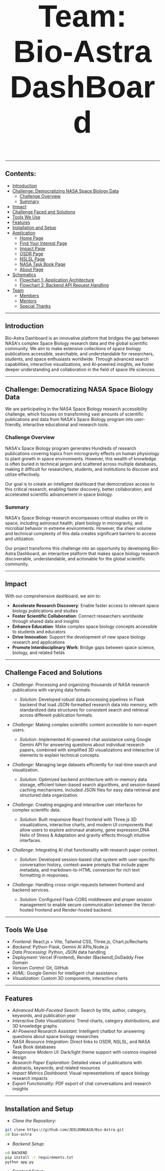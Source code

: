 <h1 align="center" style="font-size: 100px; font-family: 'Arial';"><strong> Team: Bio-Astra DashBoard</strong></h1>

---

## Contents:

- [Introduction](#introduction)
- [Challenge: Democratizing NASA Space Biology Data](#challenge-democratizing-nasa-space-biology-data)
  - [Challenge Overview](#challenge-overview)
  - [Summary](#summary)
- [Impact](#impact)
- [Challenge Faced and Solutions](#challenge-faced-and-solutions)
- [Tools We Use](#tools-we-use)
- [Features](#features)
- [Installation and Setup](#installation-and-setup)
- [Application](#application)
  - [Home Page](#home-page)
  - [Find Your Interest Page](#find-your-interest-page)
  - [Impact Page](#impact-page)
  - [OSDR Page](#osdr-page)
  - [NSLSL Page](#nslsl-page)
  - [NASA Task Book Page](#nasa-task-book-page)
  - [About Page](#about-page)
- [Schematics](#schematics)
  - [Flowchart 1: Application Architecture](#flowchart-1-application-architecture)
  - [Flowchart 2: Backend API Request Handling](#flowchart-2-backend-api-request-handling)
- [Team](#team)
  - [Members](#members)
  - [Mentors](#mentors)
  - [Special Thanks](#special-thanks)

---

## Introduction

Bio-Astra Dashboard is an innovative platform that bridges the gap between NASA's complex Space Biology research data and the global scientific community. We aim to make extensive collections of space biology publications accessible, searchable, and understandable for researchers, students, and space enthusiasts worldwide. Through advanced search capabilities, interactive visualizations, and AI-powered insights, we foster deeper understanding and collaboration in the field of space life sciences.

---

## Challenge: Democratizing NASA Space Biology Data

We are participating in the NASA Space Biology research accessibility challenge, which focuses on transforming vast amounts of scientific publications and data from NASA's Space Biology program into user-friendly, interactive educational and research tools.

### Challenge Overview

NASA's Space Biology program generates Hundreds of research publications covering topics from microgravity effects on human physiology to plant growth in space environments. However, this wealth of knowledge is often buried in technical jargon and scattered across multiple databases, making it difficult for researchers, students, and institutions to discover and utilize effectively.

Our goal is to create an intelligent dashboard that democratizes access to this critical research, enabling faster discovery, better collaboration, and accelerated scientific advancement in space biology.

### Summary

NASA's Space Biology research encompasses critical studies on life in space, including astronaut health, plant biology in microgravity, and microbial behavior in extreme environments. However, the sheer volume and technical complexity of this data creates significant barriers to access and utilization.

Our project transforms this challenge into an opportunity by developing Bio-Astra Dashboard, an interactive platform that makes space biology research discoverable, understandable, and actionable for the global scientific community.

---

## Impact


With our comprehensive dashboard, we aim to:

- **Accelerate Research Discovery**: Enable faster access to relevant space biology publications and studies
- **Foster Scientific Collaboration**: Connect researchers worldwide through shared data and insights
- **Enhance Education**: Make complex space biology concepts accessible to students and educators
- **Drive Innovation**: Support the development of new space biology research and applications
- **Promote Interdisciplinary Work**: Bridge gaps between space science, biology, and related fields

---

## Challenge Faced and Solutions
- *Challenge*: Processing and organizing thousands of NASA research publications with varying data formats.
  - *Solution*: Developed robust data processing pipelines in Flask backend that load JSON-formatted research data into memory, with standardized data structures for consistent search and retrieval across different publication formats.

- *Challenge*: Making complex scientific content accessible to non-expert users.
  - *Solution*: Implemented AI-powered chat assistance using Google Gemini API for answering questions about individual research papers, combined with simplified 3D visualizations and interactive UI elements to explain technical concepts.

- *Challenge*: Managing large datasets efficiently for real-time search and visualization.
  - *Solution*: Optimized backend architecture with in-memory data storage, efficient token-based search algorithms, and session-based caching mechanisms. Included JSON files for easy data retrieval and structured data organization.

- *Challenge*: Creating engaging and interactive user interfaces for complex scientific data.
    - *Solution*: Built responsive React frontend with Three.js 3D visualizations, interactive charts, and modern UI components that allow users to explore astronaut anatomy, gene expression,DNA Helix of Stress & Adaptation and gravity effects through intuitive interfaces.

- *Challenge*: Integrating AI chat functionality with research paper context.
  - *Solution*: Developed session-based chat system with user-specific conversation history, context-aware prompts that include paper metadata, and markdown-to-HTML conversion for rich text formatting in responses.

- *Challenge*: Handling cross-origin requests between frontend and backend services.
  - *Solution*: Configured Flask-CORS middleware and proper session management to enable secure communication between the Vercel-hosted frontend and Render-hosted backend.

---

## Tools We Use

- *Frontend*: React.js + Vite, Tailwind CSS, Three.js, Chart.js/Recharts
- *Backend*: Python-Flask, Gemini AI APIs,Node.js
- *Data Processing*: Python, JSON data handling
- *Deployment*: Vercel (Frontend), Render (Backend),GoDaddy Free Domain
- *Version Control*: Git, GitHub
- *AI/ML*: Google Gemini for intelligent chat assistance
- *Visualization*: Custom 3D components, interactive charts

---

## Features

- *Advanced Multi-Faceted Search*: Search by title, author, category, keywords, and publication year
- *Interactive Data Visualizations*: Trend charts, category distributions, and 3D knowledge graphs
- *AI-Powered Research Assistant*: Intelligent chatbot for answering questions about space biology researches
- *NASA Resource Integration*: Direct links to OSDR, NSLSL, and NASA Task Book databases
- *Responsive Modern UI*: Dark/light theme support with cosmos-inspired design
- *Research Paper Exploration*: Detailed views of publications with abstracts, keywords, and related resources
- *Impact Metrics Dashboard*: Visual representations of space biology research impacts
- *Export Functionality*: PDF export of chat conversations and research insights

---

## Installation and Setup

- *Clone the Repository:*

```bash
git clone https://github.com/JEELDONGA18/Bio-Astra.git
cd bio-astra
```

- *Backend Setup:*
```bash
cd BACKEND
pip install -r requirements.txt
python app.py
```

- *Frontend Setup:*
```bash
cd FRONTEND
npm install
npm run dev
```

---

## Application

### Home Page:

- Immersive space-themed landing experience with animated starfield background
- Project mission overview and key features showcase
- Interactive 3D Constellation of All 5 Categories of Researches
- Publications by Time(Trend analysis) charts and Publications by Category(data) insights
- Key Features and Call-to-Action sections for exploration

https://github.com/user-attachments/assets/6f852260-a3ec-426e-915c-2a67aeb265e5

### Find Your Interest Page:

- Advanced search interface with multiple filter options(Search by title, author, category, and keywords)
- Real-time search results with publication details
- Interactive Knowledge Graph for Individual Researches 
- Direct access to detailed paper views
- Direct Link For specific Research Paper and Related Research Paper
- AI chatbot Intigrated To get direct Info About Individual Research Paper



https://github.com/user-attachments/assets/811cad2b-d5bb-4a0a-822b-424c51de5424


### Impact Page:

 - Comprehensive metrics dashboard for space biology research impact

- *3D Astronaut Anatomy Viewer*: Interactive 3D model of human body showing spaceflight impacts on different organs and systems

- *DNA Helix of Stress & Adaptation*: 3D DNA visualization with radiation simulation, showing genetic damage and gene expression changes

- *Gravity & Bone Morphology*: Interactive gravity slider demonstrating bone density loss at different gravity levels (Earth, Mars, Moon, Microgravity)

- *Gene Expression Matrix*: 3D heatmap visualization of gene expression changes across tissues, with filtering and detailed research insights



https://github.com/user-attachments/assets/aa972e0f-e7a7-4c6d-9aa0-f5b43d16a1b7


### OSDR Page:

- Open Science Data Repository:
NASA's comprehensive repository for space biology data, including experimental results, datasets, and research findings from space missions and ground-based studies.
- Interactive TrendChart for Studies by Organism and Piecharts for Different Fields(OSD,Title,Assay,Organism,Tissue,Factor,)

- Direct links to full research Pages(Open Science Data Repository,GeneLab Data System,Space Biology Data Standards,Research Data API)



https://github.com/user-attachments/assets/41e259fb-4adf-47c7-9aff-9c19764d4193


### NSLSL Page:

- Comprehensive digital library containing NASA's space life sciences publications, research reports, and technical documents spanning decades of space biology research.
- Extensive archive of NASA space biology research spanning from early space missions to current International Space Station studies, including unpublished reports and data.
- Searchable database of peer-reviewed publications, conference proceedings, and technical papers from NASA space biology research programs and collaborations.
- Educational materials, tutorials, and learning resources for students, educators, and researchers interested in space life sciences and NASA research.



https://github.com/user-attachments/assets/e697de50-81cf-4043-95dd-2ab019fd44a4


### NASA Task Book Page:

- Comprehensive database of NASA-funded research projects, including project descriptions, principal investigators, funding amounts, and research outcomes across all NASA programs.
- Research program studying how microgravity, radiation, and spaceflight environments affect living systems including microbes, plants, animals, and humans.
- Database of NASA-funded human health and performance research to mitigate risks to astronauts during space exploration missions.
- Collection of NASA-funded research projects in biological and physical sciences to advance fundamental knowledge and support future space missions.



https://github.com/user-attachments/assets/cc26ff22-fa1c-41c9-9b08-75c64cbc768c


### About Page:

- About Bio-Astra Dashboard
- Special Thanks
- Project mentor information
- Team member profiles and expertise
- Technology stack overview
- Project impact and vision statements
- Contact and collaboration opportunities


https://github.com/user-attachments/assets/5f221303-fa96-48ad-8a88-a715ba37ac0b


---

## Schematics

### Flowchart 1: Application Architecture

This flowchart represents the architecture of the Bio-Astra Dashboard application with a focus on the interaction between the frontend, backend, and data sources.

1. *Frontend (React + Vite on Vercel)*
    - The frontend is built using React and Vite, deployed on Vercel.
It handles user interactions, data visualization, and API communication.React +Vite Project on Vercel (Frontend)
    - The frontend framework handles user inputs and sends API requests to the backend for search, chat, and data retrieval operations.

2. *Backend (Python Flask on Render)*
    - The backend is a Python Flask project hosted on Render.
It handles API requests from the frontend, processes research data, and integrates with AI services.
    - Python Flask Project on Render (Backend)
    - The backend processes search queries, manages chat sessions, and serves JSON responses with research paper data and AI-generated insights.

3. *Data Layer*
    - JSON-based research paper datasets are used for data storage and retrieval.
JSON Data Files (Data Layer)
    - Research data is stored in JSON files, loaded into memory for efficient access, with search indexes and metadata for quick retrieval.

4. *AI Integration (Gemini APIs)*
    - Google Gemini AI is integrated for intelligent chat assistance.
Gemini AI Integration
    - Provides context-aware responses based on research paper content and natural language processing for research queries.

5. *External NASA Resources*
    - Direct integration with NASA databases for enhanced research capabilities.
External NASA Resources
    - Includes connections to OSDR, NSLSL, and NASA Task Book for real-time data fetching and cross-referencing.

6. *Data Flow*
    - Data flows between the frontend, backend, and data sources through API requests.
Flow of Data
    - User interactions trigger API requests from frontend to backend, backend processes data and AI responses, retrieves from JSON data sources and external NASA APIs, then returns processed results to frontend for visualization.


### Flowchart 2: Backend API Request Handling

This flowchart outlines how backend API requests are processed in the Bio-Astra system.

1. *API Request Reception*
   - Flask server receives HTTP requests from frontend
   - Request parsing and validation

2. *Authentication & Session Management*
   - User session creation and management
   - Chat history tracking and persistence

3. *Data Processing*
   - Search queries processed against research databases
   - Filter application and result ranking
   - Data formatting for frontend consumption

4. *AI Chat Processing*
   - Gemini API integration for intelligent responses
   - Context building from research paper data
   - Response formatting and markdown processing

5. *Response Generation*
   - JSON response creation with success/error handling
   - Data serialization and optimization

6. *Export Functionality*
   - PDF generation for chat conversations
   - File streaming and download handling

7. *Error Handling & Logging*
   - Comprehensive error catching and logging
   - Graceful failure responses
   - Performance monitoring and debugging

---

## Team

### Members:

- *Jeel Donga* - Full Stack Developer (Backend & API Systems)
- *Meet Paladiya* - Full Stack Developer (Frontend & Data Gathering,Cleaning,Visualization)
- *Vishal Shingala* - Full Stack Developer (Data Pipeline & Integration To Create Visuals)
- *Dhyey Desai* - Research & Storytelling Strategist
- *Dhrumil Khatiwala* - Quality & Reliability Champion
- *Parth Gevariya* - Project Representation & Documentation Lead

We are Third Year Computer Engineering students from SCET, Surat.

### Mentor:

- *Prof. (Dr.) Bintu Kadhiwala* -  Assistant Professor, Computer Engineering Department, SCET, Surat.

### Special Thanks:

- Special thanks to *NASA* for providing access to Space Biology research data and resources and Domain From Godday.

---

Built with ❤ for advancing Space Biology research and discovery
